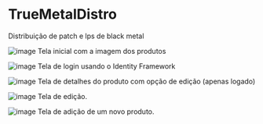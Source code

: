 # TrueMetalDistro
Distribuição de patch e lps de black metal

![image](https://github.com/Maycon-brendo/TrueMetalDistro/assets/59679526/fe49a367-5673-4002-b55d-4c73c4d181ca)
Tela inicial com a imagem dos produtos

![image](https://github.com/Maycon-brendo/TrueMetalDistro/assets/59679526/f41198f9-1774-4cd6-9d2b-c08b60595303)
Tela de login usando o Identity Framework

![image](https://github.com/Maycon-brendo/TrueMetalDistro/assets/59679526/0f452dd3-3c43-471e-b95a-867c8572cb57)
Tela de detalhes do produto com opção de edição (apenas logado)

![image](https://github.com/Maycon-brendo/TrueMetalDistro/assets/59679526/1f317b3e-1d2b-4986-8ee0-5a7d0f53d966)
Tela de edição.

![image](https://github.com/Maycon-brendo/TrueMetalDistro/assets/59679526/9d0d0de6-ef14-4a46-8cff-21df6ab5cec8)
Tela de adição de um novo produto.
